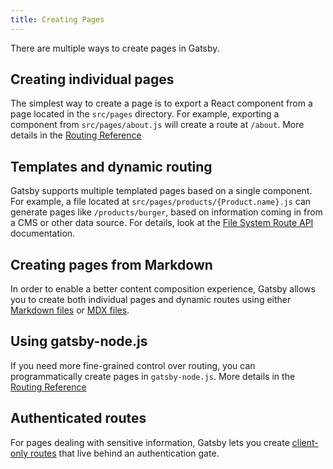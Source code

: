 ```yaml
---
title: Creating Pages
---
```


There are multiple ways to create pages in Gatsby.

## Creating individual pages

The simplest way to create a page is to export a React component from a page located in the `src/pages` directory. For example, exporting a component from `src/pages/about.js` will create a route at `/about`. More details in the [Routing Reference](https://www.gatsbyjs.com/docs/reference/routing/creating-routes/#define-routes-in-srcpages)

## Templates and dynamic routing

Gatsby supports multiple templated pages based on a single component. For example, a file located at `src/pages/products/{Product.name}.js` can generate pages like `/products/burger`, based on information coming in from a CMS or other data source. For details, look at the [File System Route API](/docs/reference/routing/file-system-route-api) documentation.

## Creating pages from Markdown

In order to enable a better content composition experience, Gatsby allows you to create both individual pages and dynamic routes using either [Markdown files](https://www.gatsbyjs.com/docs/how-to/routing/adding-markdown-pages/) or [MDX files](https://www.gatsbyjs.com/docs/how-to/routing/mdx/).

## Using gatsby-node.js

If you need more fine-grained control over routing, you can programmatically create pages in `gatsby-node.js`. More details in the [Routing Reference](https://www.gatsbyjs.com/docs/reference/routing/creating-routes/#using-gatsby-nodejs)

## Authenticated routes

For pages dealing with sensitive information, Gatsby lets you create [client-only routes](https://www.gatsbyjs.com/docs/how-to/routing/client-only-routes-and-user-authentication) that live behind an authentication gate.
